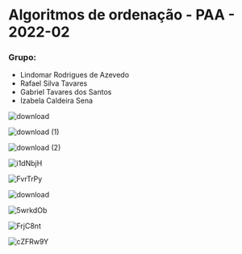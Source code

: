 # Algoritmos de ordenação - PAA - 2022-02

### Grupo:

- Lindomar Rodrigues de Azevedo
- Rafael Silva Tavares
- Gabriel Tavares dos Santos
- Izabela Caldeira Sena

![download](https://user-images.githubusercontent.com/38902609/198416015-bb865f0c-25fe-4d7f-a465-1fdd7fd1f895.png)

![download (1)](https://user-images.githubusercontent.com/38902609/198416058-62e1d8cf-6024-41f9-a549-3a4d99b4d8d1.png)

![download (2)](https://user-images.githubusercontent.com/38902609/198416074-c15207ea-7194-42b8-9555-4cdbc89a21bf.png)

![i1dNbjH](https://user-images.githubusercontent.com/71270235/198481403-c3e63a74-5c47-4130-8fda-00acb2b1fd84.png)

![FvrTrPy](https://user-images.githubusercontent.com/71270235/198481470-8bc31e89-6f4c-4ca6-b2d8-c3cf18c76861.png)

![download](https://user-images.githubusercontent.com/71270235/198481555-d59fcce2-6800-49d0-a535-0a3e4815b22b.png)

![5wrkdOb](https://user-images.githubusercontent.com/71270235/198481608-6b606f41-1c6c-4533-9c15-4adc83dd67ea.png)

![FrjC8nt](https://user-images.githubusercontent.com/71270235/198481692-a00d5962-56fa-4dcf-a425-66bacdcbdac2.png)

![cZFRw9Y](https://user-images.githubusercontent.com/71270235/198481738-aafff955-f98a-4880-806d-c6719da3dd53.png)
